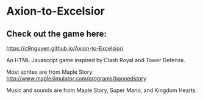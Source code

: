 # Axion-to-Excelsior

## Check out the game here: 
https://c9nguyen.github.io/Axion-to-Excelsior/

An HTML Javascript game inspired by Clash Royal and Tower Defense. 

Most sprites are from Maple Story: 
http://www.maplesimulator.com/programs/bannedstory

Music and sounds are from Maple Story, Super Mario, and Kingdom Hearts.
